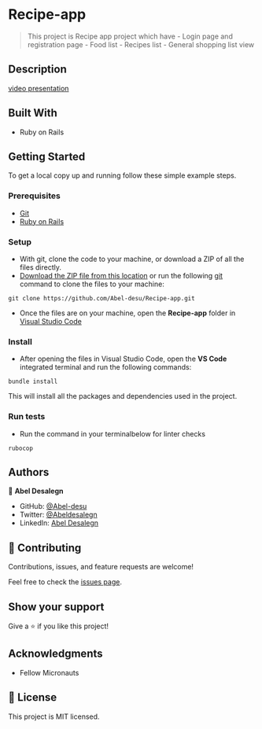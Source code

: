 # Recipe-app

> This project is Recipe app project which have  - Login page and registration page
                                                 - Food list
                                                 - Recipes list
                                                 - General shopping list view 
## Description
[video presentation](https://drive.google.com/file/d/1AjO-qdqMipNU3csJNWs64ZPNQHFVQXuo/view?usp=sharing)

## Built With
- Ruby on Rails

## Getting Started

To get a local copy up and running follow these simple example steps.
### Prerequisites
- [Git](https://www.linode.com/docs/guides/how-to-install-git-on-linux-mac-and-windows/)
- [Ruby on Rails](https://github.com/microverseinc/curriculum-ruby/blob/main/simple-ruby/articles/ruby_installation_instructions.md)

### Setup
- With git, clone the code to your machine, or download a ZIP of all the files directly.
- [Download the ZIP file from this location](https://github.com/Abel-desu/Recipe-app/archive/refs/heads/dev.zip) or run the following [git](https://git-scm.com/) command to clone the files to your machine:

```
git clone https://github.com/Abel-desu/Recipe-app.git
```
- Once the files are on your machine, open the **Recipe-app** folder in [Visual Studio Code](https://code.visualstudio.com/download)
### Install
- After opening the files in Visual Studio Code, open the **VS Code** integrated terminal and run the following commands:

```
bundle install
```
This will install all the packages and dependencies used in the project.

### Run tests
- Run the command in your terminalbelow for linter checks
```
rubocop
```
## Authors

👤 **Abel Desalegn**

- GitHub: [@Abel-desu](https://github.com/Abel-desu)
- Twitter: [@Abeldesalegn](https://twitter.com/abeldesalegn97)
- LinkedIn: [Abel Desalegn](https://www.linkedin.com/in/abel-desalegn92)
 

## 🤝 Contributing

Contributions, issues, and feature requests are welcome!

Feel free to check the [issues page](https://github.com/Abel-desu/Recipe-app/issues).

## Show your support

Give a ⭐️ if you like this project!

## Acknowledgments

- Fellow Micronauts

## 📝 License

This project is MIT licensed.
